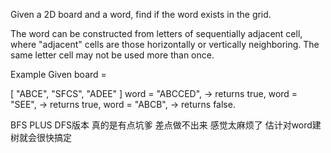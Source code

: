 Given a 2D board and a word, find if the word exists in the grid.

The word can be constructed from letters of sequentially adjacent cell, where "adjacent" cells are those horizontally or vertically neighboring. The same letter cell may not be used more than once.

Example
Given board =

[
  "ABCE",
  "SFCS",
  "ADEE"
]
word = "ABCCED", -> returns true,
word = "SEE", -> returns true,
word = "ABCB", -> returns false.

BFS PLUS DFS版本 真的是有点坑爹 差点做不出来 感觉太麻烦了 估计对word建树就会很快搞定
